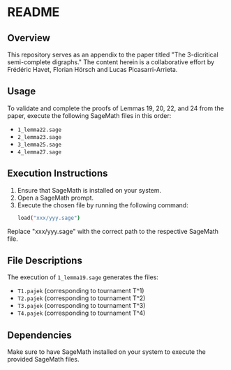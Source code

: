 # README

## Overview

This repository serves as an appendix to the paper titled "The 3-dicritical semi-complete digraphs." The content herein is a collaborative effort by Frédéric Havet, Florian Hörsch and Lucas Picasarri-Arrieta.

## Usage

To validate and complete the proofs of Lemmas 19, 20, 22, and 24 from the paper, execute the following SageMath files in this order:

- `1_lemma22.sage`
- `2_lemma23.sage`
- `3_lemma25.sage`
- `4_lemma27.sage`

## Execution Instructions

1. Ensure that SageMath is installed on your system.
2. Open a SageMath prompt.
3. Execute the chosen file by running the following command:
   ```bash
   load("xxx/yyy.sage")
   ```
Replace "xxx/yyy.sage" with the correct path to the respective SageMath file.

## File Descriptions

The execution of `1_lemma19.sage` generates the files:

- `T1.pajek` (corresponding to tournament T^1)
- `T2.pajek` (corresponding to tournament T^2)
- `T3.pajek` (corresponding to tournament T^3)
- `T4.pajek` (corresponding to tournament T^4)

## Dependencies

Make sure to have SageMath installed on your system to execute the provided SageMath files.
